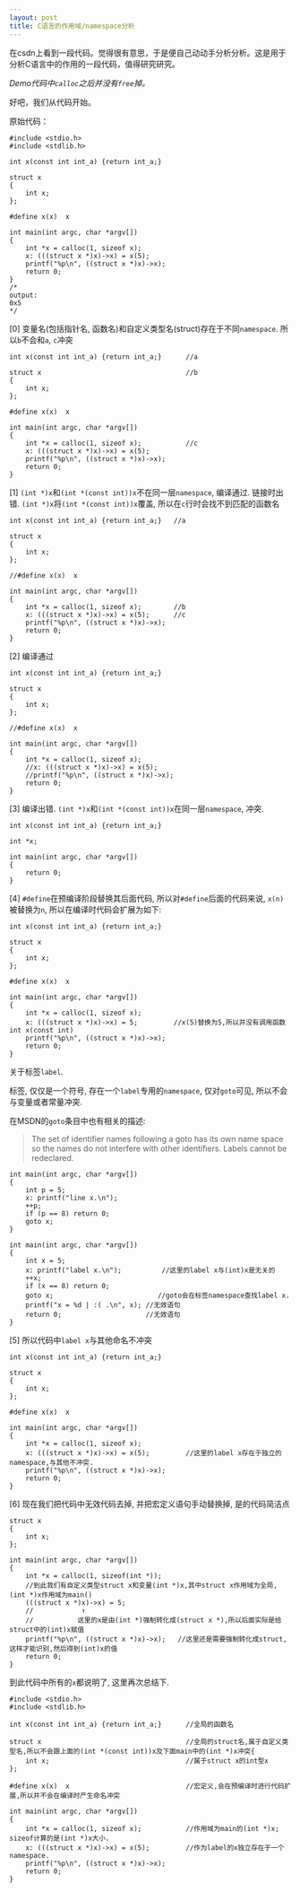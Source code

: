 ```yaml
---
layout: post
title: C语言的作用域/namespace分析
---
```


在csdn上看到一段代码。觉得很有意思，于是便自己动动手分析分析。这是用于分析C语言中的作用的一段代码，值得研究研究。

*Demo代码中`calloc`之后并没有`free`掉。*

好吧，我们从代码开始。

原始代码：

```
#include <stdio.h>
#include <stdlib.h>

int x(const int int_a) {return int_a;}

struct x
{
    int x;
};

#define x(x)  x

int main(int argc, char *argv[])
{
    int *x = calloc(1, sizeof x);
    x: (((struct x *)x)->x) = x(5);
    printf("%p\n", ((struct x *)x)->x);
    return 0;
}
/*
output:
0x5
*/
```

[0] 变量名(包括指针名, 函数名)和自定义类型名(struct)存在于不同`namespace`. 所以`b`不会和`a`, `c`冲突

```
int x(const int int_a) {return int_a;}      //a

struct x                                    //b
{
    int x;
};

#define x(x)  x

int main(int argc, char *argv[])
{
    int *x = calloc(1, sizeof x);           //c
    x: (((struct x *)x)->x) = x(5);
    printf("%p\n", ((struct x *)x)->x);
    return 0;
}
```

[1] `(int *)x`和`(int *(const int))x`不在同一层`namespace`, 编译通过.
链接时出错. `(int *)x`将`(int *(const int))x`覆盖, 所以在`c`行时会找不到匹配的函数名

```
int x(const int int_a) {return int_a;}   //a

struct x
{
    int x;
};

//#define x(x)  x

int main(int argc, char *argv[])
{
    int *x = calloc(1, sizeof x);        //b
    x: (((struct x *)x)->x) = x(5);      //c
    printf("%p\n", ((struct x *)x)->x);
    return 0;
}
```

[2] 编译通过

```
int x(const int int_a) {return int_a;}

struct x
{
    int x;
};

//#define x(x)  x

int main(int argc, char *argv[])
{
    int *x = calloc(1, sizeof x);
    //x: (((struct x *)x)->x) = x(5);
    //printf("%p\n", ((struct x *)x)->x);
    return 0;
}
```

[3] 编译出错. `(int *)x`和`(int *(const int))x`在同一层`namespace`, 冲突.

```
int x(const int int_a) {return int_a;}

int *x;

int main(int argc, char *argv[])
{
    return 0;
}
```

[4] `#define`在预编译阶段替换其后面代码, 所以对`#define`后面的代码来说, `x(n)`被替换为`n`, 所以在编译时代码会扩展为如下:

```
int x(const int int_a) {return int_a;}

struct x
{
    int x;
};

#define x(x)  x

int main(int argc, char *argv[])
{
    int *x = calloc(1, sizeof x);
    x: (((struct x *)x)->x) = 5;         //x(5)替换为5,所以并没有调用函数int x(const int)
    printf("%p\n", ((struct x *)x)->x);
    return 0;
}
```

关于标签`label`.

标签, 仅仅是一个符号, 存在一个`label`专用的`namespace`, 仅对`goto`可见, 所以不会与变量或者常量冲突.

在MSDN的`goto`条目中也有相关的描述:

> The set of identifier names following a goto has its own name space so the names do not interfere with other identifiers. Labels cannot be redeclared.

```
int main(int argc, char *argv[])
{
    int p = 5;
    x: printf("line x.\n");
    ++p;
    if (p == 8) return 0;
    goto x;
}

int main(int argc, char *argv[])
{
    int x = 5;
    x: printf("label x.\n");          //这里的label x与(int)x是无关的
    ++x;
    if (x == 8) return 0;
    goto x;                          //goto会在标签namespace查找label x.
    printf("x = %d | :( .\n", x); //无效语句
    return 0;                     //无效语句
}
```

[5] 所以代码中`label x`与其他命名不冲突

```
int x(const int int_a) {return int_a;}

struct x
{
    int x;
};

#define x(x)  x

int main(int argc, char *argv[])
{
    int *x = calloc(1, sizeof x);
    x: (((struct x *)x)->x) = x(5);         //这里的label x存在于独立的namespace,与其他不冲突.
    printf("%p\n", ((struct x *)x)->x);
    return 0;
}
```

[6] 现在我们把代码中无效代码去掉, 并把宏定义语句手动替换掉, 是的代码简洁点

```
struct x
{
    int x;
};

int main(int argc, char *argv[])
{
    int *x = calloc(1, sizeof(int *));
    //到此我们有自定义类型struct x和变量(int *)x,其中struct x作用域为全局,(int *)x作用域为main()
    (((struct x *)x)->x) = 5;
    //            ↑
    //           这里的x是由(int *)强制转化成(struct x *),所以后面实际是给struct中的(int)x赋值
    printf("%p\n", ((struct x *)x)->x);   //这里还是需要强制转化成struct,这样才能识别,然后得到(int)x的值
    return 0;
}
```

到此代码中所有的`x`都说明了, 这里再次总结下.

```
#include <stdio.h>
#include <stdlib.h>

int x(const int int_a) {return int_a;}      //全局的函数名

struct x                                    //全局的struct名,属于自定义类型名,所以不会跟上面的(int *(const int))x及下面main中的(int *)x冲突{
    int x;                                  //属于struct x的int型x
};

#define x(x)  x                             //宏定义,会在预编译时进行代码扩展,所以并不会在编译时产生命名冲突

int main(int argc, char *argv[])
{
    int *x = calloc(1, sizeof x);           //作用域为main的(int *)x; sizeof计算的是(int *)x大小.
    x: (((struct x *)x)->x) = x(5);         //作为label的x独立存在于一个namespace.
    printf("%p\n", ((struct x *)x)->x);
    return 0;
}
```
